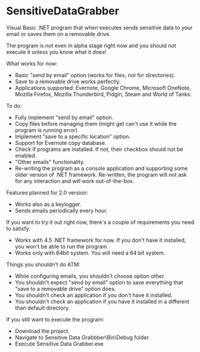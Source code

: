 SensitiveDataGrabber
====================

Visual Basic .NET program that when executes sends sensitive data to your email or saves them on a removable drive.

The program is not even in alpha stage right now and you should not execute it unless you know what it does!

What works for now:
* Basic "send by email" option (works for files, not for directories).
* Save to a removable drive works perfectly.
* Applications supported: Evernote, Google Chrome, Microsoft OneNote, Mozilla Firefox, Mozilla Thunderbird, Pidgin, Steam and World of Tanks.

To do:
* Fully implement "send by email" option.
* Copy files before managing them (might get can't use it while the program is running error)
* Implement "save to a specific location" option.
* Support for Evernote copy database.
* Check if programs are installed. If not, their checkbox should not be enabled.
* "Other emails" functionality.
* Re-writing the program as a console application and supporting some older version of .NET framework. Re-written, the program will not ask for any interaction and will work out-of-the-box.

Features planned for 2.0 version:
* Works also as a keylogger.
* Sends emails periodically every hour.

If you want to try it out right now, there's a couple of requirements you need to satisfy:
* Works with 4.5 .NET framework for now. If you don't have it installed, you won't be able to run the program.
* Works only with 64bit system. You will need a 64 bit system.

Things you shouldn't do ATM:
* While configuring emails, you shouldn't choose option other.
* You shouldn't expect "send by email" option to save everything that "save to a removable drive" option does.
* You shouldn't check an application if you don't have it installed.
* You shouldn't check an application if you have it installed in a different than default directory.

If you still want to execute the program:
* Download the project.
* Navigate to Sensitive Data Grabbber\Bin\Debug folder.
* Execute Sensitive Data Grabber.exe
